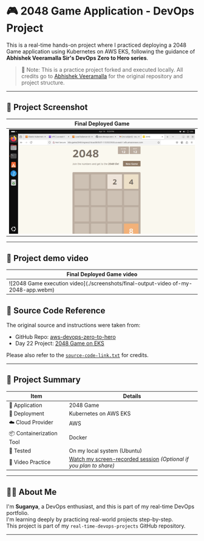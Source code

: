 # 🎮 2048 Game Application - DevOps Project

This is a real-time hands-on project where I practiced deploying a 2048 Game application using Kubernetes on AWS EKS, following the guidance of **Abhishek Veeramalla Sir's DevOps Zero to Hero series**.

> 📌 Note: This is a practice project forked and executed locally. All credits go to [Abhishek Veeramalla](https://github.com/iam-veeramalla) for the original repository and project structure.

---

## 📸 Project Screenshot

| Final Deployed Game |
|---------------------|
| ![2048 Game Screenshot](./screenshots/final-output-picture-of-2048-game-app.png) |

---

## 📸 Project demo video

| Final Deployed Game video |
|---------------------|
| ![2048 Game execution video](./screenshots/final-output-video of-my-2048-app.webm) |


## 🔗 Source Code Reference

The original source and instructions were taken from:

- GitHub Repo: [aws-devops-zero-to-hero](https://github.com/iam-veeramalla/aws-devops-zero-to-hero)
- Day 22 Project: [2048 Game on EKS](https://github.com/iam-veeramalla/aws-devops-zero-to-hero/tree/main/day-22)

Please also refer to the [`source-code-link.txt`](./source-code-link.txt) for credits.

---

## 📁 Project Summary

| Item                      | Details                                      |
|---------------------------|----------------------------------------------|
| 🧩 Application            | 2048 Game                                    |
| 🚀 Deployment             | Kubernetes on AWS EKS                        |
| ☁️ Cloud Provider         | AWS                                          |
| 📦 Containerization Tool  | Docker                                       |
| 🧪 Tested                 | On my local system (Ubuntu)                  |
| 🎥 Video Practice         | [Watch my screen-recorded session](../robotshop-ecommerce-app/video-link.txt) *(Optional if you plan to share)*

---

## 🙋‍♀️ About Me

I'm **Suganya**, a DevOps enthusiast, and this is part of my real-time DevOps portfolio.  
I'm learning deeply by practicing real-world projects step-by-step.  
This project is part of my `real-time-devops-projects` GitHub repository.

---

